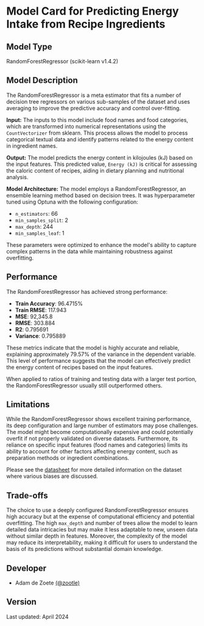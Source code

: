 # Model Card for Predicting Energy Intake from Recipe Ingredients

## Model Type

RandomForestRegressor (scikit-learn v1.4.2)

## Model Description

The RandomForestRegressor is a meta estimator that fits a number of decision tree regressors on 
various sub-samples of 
the dataset and uses averaging to improve the predictive accuracy and control over-fitting.

**Input:** The inputs to this model include food names and food categories, which are 
transformed into numerical representations using the `CountVectorizer` from sklearn. This 
process allows the model to process categorical textual data and identify patterns related to 
the energy content in ingredient names.

**Output:** The model predicts the energy content in kilojoules (kJ) based on the input features.
This predicted value, `Energy (kJ)` is critical for assessing the caloric content of recipes, 
aiding in 
dietary planning and nutritional analysis.

**Model Architecture:** The model employs a RandomForestRegressor, an ensemble learning method 
based on decision trees. It was hyperparameter tuned using Optuna with the following configuration:
- `n_estimators`: 66
- `min_samples_split`: 2
- `max_depth`: 244
- `min_samples_leaf`: 1

These parameters were optimized to enhance the model's ability to capture complex patterns in the data while maintaining robustness against overfitting.

## Performance

The RandomForestRegressor has achieved strong performance:
- **Train Accuracy**: 96.4715%
- **Train RMSE**: 117.943
- **MSE**: 92,345.8
- **RMSE**: 303.884
- **R2**: 0.795691
- **Variance**: 0.795889

These metrics indicate that the model is highly accurate and reliable, explaining approximately 79.57% of the variance in the dependent variable. This level of performance suggests that the model can effectively predict the energy content of recipes based on the input features.

When applied to ratios of training and testing data with a larger test portion, the 
RandomForestRegressor usually still outperformed others. 

## Limitations

While the RandomForestRegressor shows excellent training performance, its deep configuration and large number of estimators may pose challenges. The model might become computationally expensive and could potentially overfit if not properly validated on diverse datasets. Furthermore, its reliance on specific input features (food names and categories) limits its ability to account for other factors affecting energy content, such as preparation methods or ingredient combinations.

Please see the [datasheet](data_sheet.md "data sheet") for more detailed information on the dataset where various biases are discussed.

## Trade-offs

The choice to use a deeply configured RandomForestRegressor ensures high accuracy but at the expense of computational efficiency and potential overfitting. The high `max_depth` and number of trees allow the model to learn detailed data intricacies but may make it less adaptable to new, unseen data without similar depth in features. Moreover, the complexity of the model may reduce its interpretability, making it difficult for users to understand the basis of its predictions without substantial domain knowledge.

## Developer
- Adam de Zoete [(@zootle)](https://github.com/zootle "Adam de Zoete (@zootle)")

## Version
Last updated: April 2024